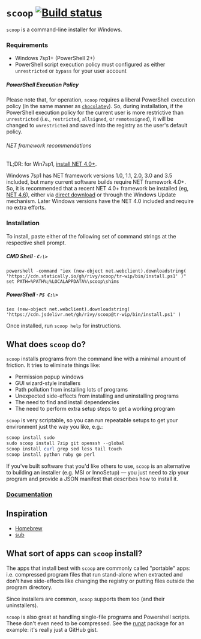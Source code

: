 <!DOCTYPE markdown><meta charset="utf-8" content="text/markdown" lang="en">

`scoop` [![Build status](https://ci.appveyor.com/api/projects/status/jgckhkhe5rdd6586/branch/tr-wip?svg=true)](https://ci.appveyor.com/project/rivy/scoop/branch/tr-wip)
=======

`scoop` is a command-line installer for Windows.

### Requirements

* Windows 7sp1+ (PowerShell 2+)
* PowerShell script execution policy must configured as either `unrestricted` or `bypass` for your user account

##### PowerShell Execution Policy

Please note that, for operation, `scoop` requires a liberal PowerShell execution policy (in the same manner as [`chocolatey`](https://chocolatey.org)). So, during installation, if the PowerShell execution policy for the current user is more restrictive than `unrestricted` (i.e., `restricted`, `allsigned`, or `remotesigned`), it will be changed to `unrestricted` and saved into the registry as the user's default policy.

###### NET framework recommendations

TL;DR: for Win7sp1, [install NET 4.0+](https://www.microsoft.com/en-us/download/details.aspx?id=48137).

Windows 7sp1 has NET framework versions 1.0, 1.1, 2.0, 3.0 and 3.5 included, but many current software builds require NET framework 4.0+. So, it is recommended that a recent NET 4.0+ framework be installed (eg, [NET 4.6](https://www.microsoft.com/en-us/download/details.aspx?id=48137)), either via [direct download](https://www.microsoft.com/en-us/download/details.aspx?id=48137) or through the Windows Update mechanism. Later Windows versions have the NET 4.0 included and require no extra efforts.

### Installation

To install, paste either of the following set of command strings at the respective shell prompt.

##### CMD Shell &middot; `C:\>`

    powershell -command "iex (new-object net.webclient).downloadstring( 'https://cdn.statically.io/gh/rivy/scoop/tr-wip/bin/install.ps1' )"
    set PATH=%PATH%;%LOCALAPPDATA%\scoop\shims

##### PowerShell &middot; `PS C:\>`

    iex (new-object net.webclient).downloadstring( 'https://cdn.jsdelivr.net/gh/rivy/scoop@tr-wip/bin/install.ps1' )

Once installed, run `scoop help` for instructions.

What does `scoop` do?
-------------------

`scoop` installs programs from the command line with a minimal amount of friction. It tries to eliminate things like:
* Permission popup windows
* GUI wizard-style installers
* Path pollution from installing lots of programs
* Unexpected side-effects from installing and uninstalling programs
* The need to find and install dependencies
* The need to perform extra setup steps to get a working program

`scoop` is very scriptable, so you can run repeatable setups to get your environment just the way you like, e.g.:

```powershell
scoop install sudo
sudo scoop install 7zip git openssh --global
scoop install curl grep sed less tail touch
scoop install python ruby go perl
```

If you've built software that you'd like others to use, `scoop` is an alternative to building an installer (e.g. MSI or InnoSetup) &mdash; you just need to zip your program and provide a JSON manifest that describes how to install it.

### [Documentation](https://github.com/lukesampson/scoop/wiki)

Inspiration
-----------

* [Homebrew](http://mxcl.github.io/homebrew/)
* [sub](https://github.com/37signals/sub#readme)

What sort of apps can `scoop` install?
------------------------------------

The apps that install best with `scoop` are commonly called "portable" apps: i.e. compressed program files that run stand-alone when extracted and don't have side-effects like changing the registry or putting files outside the program directory.

Since installers are common, `scoop` supports them too (and their uninstallers).

`scoop` is also great at handling single-file programs and Powershell scripts. These don't even need to be compressed. See the [runat](https://github.com/lukesampson/scoop/blob/master/bucket/runat.json) package for an example: it's really just a GitHub gist.
